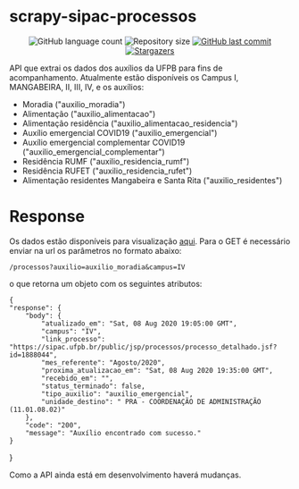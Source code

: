 # scrapy-sipac-processos
<p align="center">
  <img alt="GitHub language count" src="https://img.shields.io/github/languages/count/anaplb3/scrapy-sipac-processos?color=%2304D361">

  <img alt="Repository size" src="https://img.shields.io/github/repo-size/anaplb3/scrapy-sipac-processos">
  
  <a href="https://github.com/anaplb3/scrapy-sipac-processos/commits/master">
    <img alt="GitHub last commit" src="https://img.shields.io/github/last-commit/anaplb3/scrapy-sipac-processos">
  </a>
   <a href="https://github.com/anaplb3/scrapy-sipac-processos/stargazers">
    <img alt="Stargazers" src="https://img.shields.io/github/stars/anaplb3/scrapy-sipac-processos?style=social">
  </a>
</p>
API que extrai os dados dos auxílios da UFPB para fins de acompanhamento. Atualmente estão disponíveis os Campus I, MANGABEIRA, II, III, IV, e os auxílios:

 - Moradia ("auxilio_moradia")
 - Alimentação ("auxilio_alimentacao")
 - Alimentação residência ("auxilio_alimentacao_residencia")
 - Auxílio emergencial COVID19 ("auxilio_emergencial")
 - Auxílio emergencial complementar COVID19 ("auxilio_emergencial_complementar")
 - Residência RUMF ("auxilio_residencia_rumf")
 - Residência RUFET ("auxilio_residencia_rufet")
 - Alimentação residentes Mangabeira e Santa Rita ("auxilio_residentes")
 

# Response
Os dados estão disponíveis para visualização [aqui](https://consultaprocessosipac.herokuapp.com/api/v1/docs). Para o GET é necessário enviar na url os parâmetros no formato abaixo:

    
    /processos?auxilio=auxilio_moradia&campus=IV
    
o que retorna um objeto com os seguintes atributos:

    {
    "response": {
        "body": {
            "atualizado_em": "Sat, 08 Aug 2020 19:05:00 GMT",
            "campus": "IV",
            "link_processo": "https://sipac.ufpb.br/public/jsp/processos/processo_detalhado.jsf?id=1888044",
            "mes_referente": "Agosto/2020",
            "proxima_atualizacao_em": "Sat, 08 Aug 2020 19:35:00 GMT",
            "recebido_em": "",
            "status_terminado": false,
            "tipo_auxilio": "auxilio_emergencial",
            "unidade_destino": " PRA - COORDENAÇÃO DE ADMINISTRAÇÃO (11.01.08.02)"
        },
        "code": "200",
        "message": "Auxílio encontrado com sucesso."
    }
}
	    
      
Como a API ainda está em desenvolvimento haverá mudanças.
     
